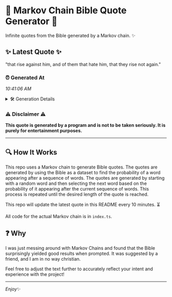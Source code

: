 # 📖 Markov Chain Bible Quote Generator 📖

Infinite quotes from the Bible generated by a Markov chain. ✨

## ✨ Latest Quote ✨
"that rise against him, and of them that hate him, that they rise not again."

### ⏰ Generated At
*10:41:06 AM*

<details>
    <summary>🛠️ Generation Details</summary>
    <p>
        <strong>🌱 Seed:</strong> that<br>
        <strong>🔄 Iterations:</strong> 14<br>
        <strong>📜 Context History:</strong><br>[ that ]: rise<br>[ that, rise ]: against<br>[ that, rise, against ]: him,<br>[ that, rise, against, him, ]: and<br>[ that, rise, against, him,, and ]: of<br>[ that, rise, against, him,, and, of ]: them<br>[ rise, against, him,, and, of, them ]: that<br>[ against, him,, and, of, them, that ]: hate<br>[ him,, and, of, them, that, hate ]: him,<br>[ and, of, them, that, hate, him, ]: that<br>[ of, them, that, hate, him,, that ]: they<br>[ them, that, hate, him,, that, they ]: rise<br>[ that, hate, him,, that, they, rise ]: not<br>[ hate, him,, that, they, rise, not ]: again.<br>
    </p>
</details>

### ⚠️ Disclaimer ⚠️
**This quote is generated by a program and is not to be taken seriously. It is purely for entertainment purposes.**

---

## 🔍 How It Works

This repo uses a Markov chain to generate Bible quotes. The quotes are generated by using the Bible as a dataset to find the probability of a word appearing after a sequence of words. The quotes are generated by starting with a random word and then selecting the next word based on the probability of it appearing after the current sequence of words. This process is repeated until the desired length of the quote is reached.

This repo will update the latest quote in this README every 10 minutes. ⏳

All code for the actual Markov chain is in `index.ts`.

## ❓ Why

I was just messing around with Markov Chains and found that the Bible surprisingly yielded good results when prompted. 
It was suggested by a friend, and I am in no way christian.

Feel free to adjust the text further to accurately reflect your intent and experience with the project!

---

*Enjoy*✨
